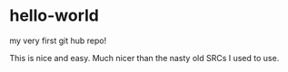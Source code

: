 # hello-world
my very first git hub repo!

This is nice and easy. 
Much nicer than the nasty old SRCs I used to use.
